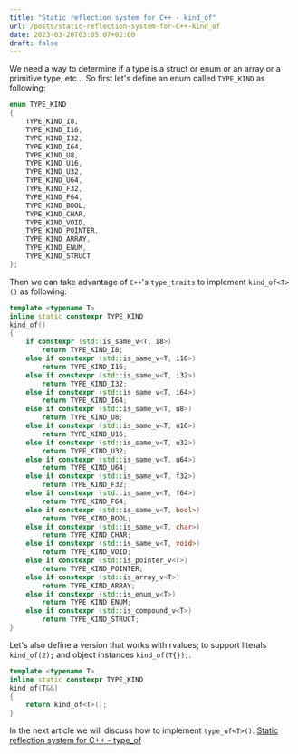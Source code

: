 ```yaml
---
title: "Static reflection system for C++ - kind_of"
url: /posts/static-reflection-system-for-C++-kind_of
date: 2023-03-20T03:05:07+02:00
draft: false
---
```


We need a way to determine if a type is a struct or enum or an array or a primitive type, etc...
So first let's define an enum called `TYPE_KIND` as following:

```C++
enum TYPE_KIND
{
    TYPE_KIND_I8,
    TYPE_KIND_I16,
    TYPE_KIND_I32,
    TYPE_KIND_I64,
    TYPE_KIND_U8,
    TYPE_KIND_U16,
    TYPE_KIND_U32,
    TYPE_KIND_U64,
    TYPE_KIND_F32,
    TYPE_KIND_F64,
    TYPE_KIND_BOOL,
    TYPE_KIND_CHAR,
    TYPE_KIND_VOID,
    TYPE_KIND_POINTER,
    TYPE_KIND_ARRAY,
    TYPE_KIND_ENUM,
    TYPE_KIND_STRUCT
};
```

Then we can take advantage of  `C++`'s `type_traits` to implement `kind_of<T>()` as following:

```C++
template <typename T>
inline static constexpr TYPE_KIND
kind_of()
{
    if constexpr (std::is_same_v<T, i8>)
        return TYPE_KIND_I8;
    else if constexpr (std::is_same_v<T, i16>)
        return TYPE_KIND_I16;
    else if constexpr (std::is_same_v<T, i32>)
        return TYPE_KIND_I32;
    else if constexpr (std::is_same_v<T, i64>)
        return TYPE_KIND_I64;
    else if constexpr (std::is_same_v<T, u8>)
        return TYPE_KIND_U8;
    else if constexpr (std::is_same_v<T, u16>)
        return TYPE_KIND_U16;
    else if constexpr (std::is_same_v<T, u32>)
        return TYPE_KIND_U32;
    else if constexpr (std::is_same_v<T, u64>)
        return TYPE_KIND_U64;
    else if constexpr (std::is_same_v<T, f32>)
        return TYPE_KIND_F32;
    else if constexpr (std::is_same_v<T, f64>)
        return TYPE_KIND_F64;
    else if constexpr (std::is_same_v<T, bool>)
        return TYPE_KIND_BOOL;
    else if constexpr (std::is_same_v<T, char>)
        return TYPE_KIND_CHAR;
    else if constexpr (std::is_same_v<T, void>)
        return TYPE_KIND_VOID;
    else if constexpr (std::is_pointer_v<T>)
        return TYPE_KIND_POINTER;
    else if constexpr (std::is_array_v<T>)
        return TYPE_KIND_ARRAY;
    else if constexpr (std::is_enum_v<T>)
        return TYPE_KIND_ENUM;
    else if constexpr (std::is_compound_v<T>)
        return TYPE_KIND_STRUCT;
}
```

Let's also define a version that works with rvalues; to support literals `kind_of(2);` and object instances `kind_of(T{});`.

```C++
template <typename T>
inline static constexpr TYPE_KIND
kind_of(T&&)
{
    return kind_of<T>();
}
```

In the next article we will discuss how to implement `type_of<T>()`. [Static reflection system for C++ - type_of](https://M-Fatah.github.io/posts/static-reflection-system-for-C++-type_of)